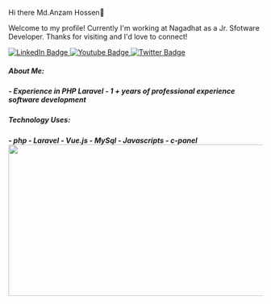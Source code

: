 Hi there Md.Anzam Hossen👋

Welcome to my profile! Currently I'm working at Nagadhat as a Jr. Sfotware Developer. Thanks for visiting and I'd love to connect!
<div id="badges">
  <a href="https://www.linkedin.com/in/md-anzam-hossen-83bb041b7/">
    <img src="https://img.shields.io/badge/LinkedIn-blue?style=for-the-badge&logo=linkedin&logoColor=white" alt="LinkedIn Badge"/>
  </a>
  <a href="your-youtube-URL">
    <img src="https://img.shields.io/badge/YouTube-red?style=for-the-badge&logo=youtube&logoColor=white" alt="Youtube Badge"/>
  </a>
  <a href="your-twitter-URL">
    <img src="https://img.shields.io/badge/Twitter-blue?style=for-the-badge&logo=twitter&logoColor=white" alt="Twitter Badge"/>
  </a>
</div>
<h5>About Me:<h5>
-  Experience in PHP Laravel
-  1 + years of professional experience software development
<h5>Technology Uses:<h5>
-  php
-  Laravel
-  Vue.js
-  MySql
-  Javascripts
-  c-panel
  
  
<div align="center">
  <img src="https://media.giphy.com/media/dWesBcTLavkZuG35MI/giphy.gif" width="600" height="300"/>
</div>



